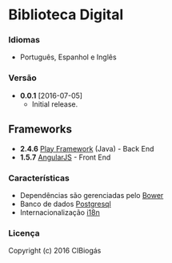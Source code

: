 # Biblioteca Digital

### Idiomas
* Português, Espanhol e Inglês

### Versão
* **0.0.1** [2016-07-05]
  * Initial release.
  
## Frameworks 
* **2.4.6** [Play Framework](https://playframework.com/) (Java) - Back End
* **1.5.7** [AngularJS](https://angularjs.org/) - Front End

### Características
* Dependências são gerenciadas pelo [Bower](https://bower.io/)
* Banco de dados [Postgresql](https://www.postgresql.org/)
* Internacionalização [i18n](https://www.w3.org/International/questions/qa-i18n)
  
### Licença
Copyright (c) 2016 CIBiogás

